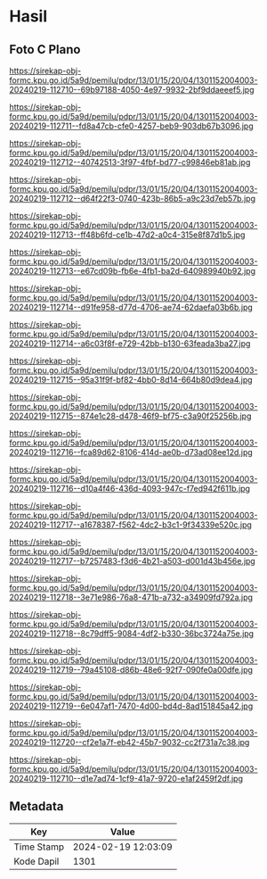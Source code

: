 # Hasil

## Foto C Plano

https://sirekap-obj-formc.kpu.go.id/5a9d/pemilu/pdpr/13/01/15/20/04/1301152004003-20240219-112710--69b97188-4050-4e97-9932-2bf9ddaeeef5.jpg

https://sirekap-obj-formc.kpu.go.id/5a9d/pemilu/pdpr/13/01/15/20/04/1301152004003-20240219-112711--fd8a47cb-cfe0-4257-beb9-903db67b3096.jpg

https://sirekap-obj-formc.kpu.go.id/5a9d/pemilu/pdpr/13/01/15/20/04/1301152004003-20240219-112712--40742513-3f97-4fbf-bd77-c99846eb81ab.jpg

https://sirekap-obj-formc.kpu.go.id/5a9d/pemilu/pdpr/13/01/15/20/04/1301152004003-20240219-112712--d64f22f3-0740-423b-86b5-a9c23d7eb57b.jpg

https://sirekap-obj-formc.kpu.go.id/5a9d/pemilu/pdpr/13/01/15/20/04/1301152004003-20240219-112713--ff48b6fd-ce1b-47d2-a0c4-315e8f87d1b5.jpg

https://sirekap-obj-formc.kpu.go.id/5a9d/pemilu/pdpr/13/01/15/20/04/1301152004003-20240219-112713--e67cd09b-fb6e-4fb1-ba2d-640989940b92.jpg

https://sirekap-obj-formc.kpu.go.id/5a9d/pemilu/pdpr/13/01/15/20/04/1301152004003-20240219-112714--d91fe958-d77d-4706-ae74-62daefa03b6b.jpg

https://sirekap-obj-formc.kpu.go.id/5a9d/pemilu/pdpr/13/01/15/20/04/1301152004003-20240219-112714--a6c03f8f-e729-42bb-b130-63feada3ba27.jpg

https://sirekap-obj-formc.kpu.go.id/5a9d/pemilu/pdpr/13/01/15/20/04/1301152004003-20240219-112715--95a31f9f-bf82-4bb0-8d14-664b80d9dea4.jpg

https://sirekap-obj-formc.kpu.go.id/5a9d/pemilu/pdpr/13/01/15/20/04/1301152004003-20240219-112715--874e1c28-d478-46f9-bf75-c3a90f25256b.jpg

https://sirekap-obj-formc.kpu.go.id/5a9d/pemilu/pdpr/13/01/15/20/04/1301152004003-20240219-112716--fca89d62-8106-414d-ae0b-d73ad08ee12d.jpg

https://sirekap-obj-formc.kpu.go.id/5a9d/pemilu/pdpr/13/01/15/20/04/1301152004003-20240219-112716--d10a4f46-436d-4093-947c-f7ed942f611b.jpg

https://sirekap-obj-formc.kpu.go.id/5a9d/pemilu/pdpr/13/01/15/20/04/1301152004003-20240219-112717--a1678387-f562-4dc2-b3c1-9f34339e520c.jpg

https://sirekap-obj-formc.kpu.go.id/5a9d/pemilu/pdpr/13/01/15/20/04/1301152004003-20240219-112717--b7257483-f3d6-4b21-a503-d001d43b456e.jpg

https://sirekap-obj-formc.kpu.go.id/5a9d/pemilu/pdpr/13/01/15/20/04/1301152004003-20240219-112718--3e71e986-76a8-471b-a732-a34909fd792a.jpg

https://sirekap-obj-formc.kpu.go.id/5a9d/pemilu/pdpr/13/01/15/20/04/1301152004003-20240219-112718--8c79dff5-9084-4df2-b330-36bc3724a75e.jpg

https://sirekap-obj-formc.kpu.go.id/5a9d/pemilu/pdpr/13/01/15/20/04/1301152004003-20240219-112719--79a45108-d86b-48e6-92f7-090fe0a00dfe.jpg

https://sirekap-obj-formc.kpu.go.id/5a9d/pemilu/pdpr/13/01/15/20/04/1301152004003-20240219-112719--6e047af1-7470-4d00-bd4d-8ad151845a42.jpg

https://sirekap-obj-formc.kpu.go.id/5a9d/pemilu/pdpr/13/01/15/20/04/1301152004003-20240219-112720--cf2e1a7f-eb42-45b7-9032-cc2f731a7c38.jpg

https://sirekap-obj-formc.kpu.go.id/5a9d/pemilu/pdpr/13/01/15/20/04/1301152004003-20240219-112710--d1e7ad74-1cf9-41a7-9720-e1af2459f2df.jpg


## Metadata

| Key        | Value               |
| ---------- | ------------------- |
| Time Stamp | 2024-02-19 12:03:09 |
| Kode Dapil | 1301                |




